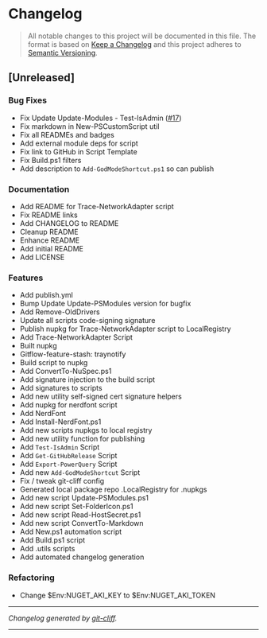 # Changelog

> All notable changes to this project will be documented in this file. The format is based on
[Keep a Changelog](http://keepachangelog.com/) and this project adheres to
[Semantic Versioning](http://semver.org/).

## [Unreleased]

### Bug Fixes

- Fix Update Update-Modules - Test-IsAdmin ([#17](https://github.com/orhun/git-cliff/issues/17))
- Fix markdown in New-PSCustomScript util
- Fix all READMEs and badges
- Add external module deps for script
- Fix link to GitHub in Script Template
- Fix Build.ps1 filters
- Add description to `Add-GodModeShortcut.ps1` so can publish

### Documentation

- Add README for Trace-NetworkAdapter script
- Fix README links
- Add CHANGELOG to README
- Cleanup README
- Enhance README
- Add initial README
- Add LICENSE

### Features

- Add publish.yml
- Bump Update Update-PSModules version for bugfix
- Add Remove-OldDrivers
- Update all scripts code-signing signature
- Publish nupkg for Trace-NetworkAdapter script to LocalRegistry
- Add Trace-NetworkAdapter Script
- Built nupkg
- Gitflow-feature-stash: traynotify
- Build script to nupkg
- Add ConvertTo-NuSpec.ps1
- Add signature injection to the build script
- Add signatures to scripts
- Add new utility self-signed cert signature helpers
- Add nupkg for nerdfont script
- Add NerdFont
- Add Install-NerdFont.ps1
- Add new scripts nupkgs to local registry
- Add new utility function for publishing
- Add `Test-IsAdmin` Script
- Add `Get-GitHubRelease` Script
- Add `Export-PowerQuery` Script
- Add new `Add-GodModeShortcut` Script
- Fix / tweak git-cliff config
- Generated local package repo .LocalRegistry for .nupkgs
- Add new script Update-PSModules.ps1
- Add new script Set-FolderIcon.ps1
- Add new script Read-HostSecret.ps1
- Add new script ConvertTo-Markdown
- Add New.ps1 automation script
- Add Build.ps1 script
- Add .utils scripts
- Add automated changelog generation

### Refactoring

- Change $Env:NUGET_AKI_KEY to $Env:NUGET_AKI_TOKEN

***
*Changelog generated by [git-cliff](https://github.com/orhun/git-cliff).*
***
